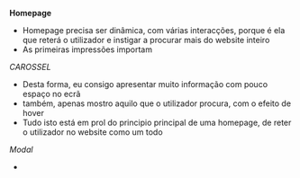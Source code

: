 

**Homepage**


- Homepage precisa ser dinâmica, com várias interacções, porque é ela que reterá o utilizador e instigar a procurar mais do website inteiro
- As primeiras impressões importam

*CAROSSEL*

- Desta forma, eu consigo apresentar muito informação com pouco espaço no ecrã
- também, apenas mostro aquilo que o utilizador procura, com o efeito de hover
- Tudo isto está em prol do principio principal de uma homepage, de reter o utilizador no website como um todo

*Modal*

- 


